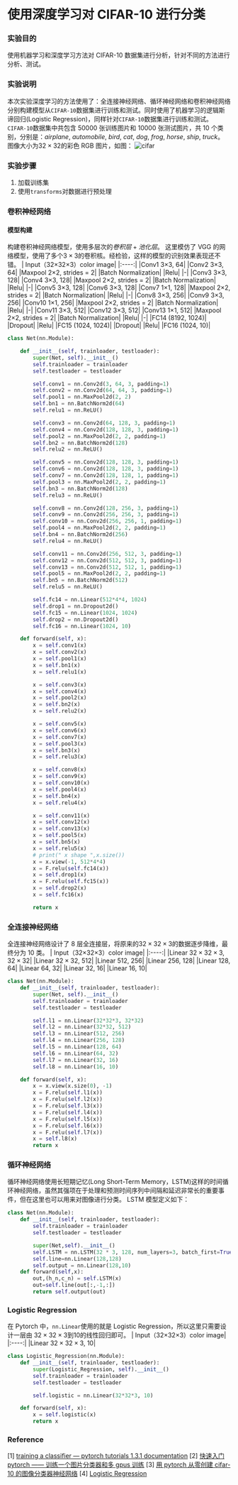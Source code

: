 # 使用深度学习对 CIFAR-10 进行分类

### 实验目的

使用机器学习和深度学习方法对 CIFAR-10 数据集进行分析，针对不同的方法进行分析、测试。

### 实验说明

本次实验深度学习的方法使用了：全连接神经网络、循环神经网络和卷积神经网络分别构建模型从`CIFAR-10`数据集进行训练和测试。同时使用了机器学习的逻辑斯谛回归(Logistic Regression)，同样针对`CIFAR-10`数据集进行训练和测试。
`CIFAR-10`数据集中共包含 50000 张训练图片和 10000 张测试图片，共 10 个类别，分别是：_airplane_, _automobile_, _bird_, _cat_, _dog_, _frog_, _horse_, _ship_, _truck_。
图像大小为$32×32$的彩色 RGB 图片，如图：
![cifar](./pic/cifar.png)

### 实验步骤

1. 加载训练集
2. 使用`transforms`对数据进行预处理

### 卷积神经网络

#### 模型构建

构建卷积神经网络模型，使用多层次的$卷积层+池化层$。
这里模仿了 VGG 的网络模型，使用了多个$3\times3$的卷积核。经检验，这样的模型的识别效果表现还不错。
| Input（32×32×3）color image|
|:----:|
|Conv1 3×3, 64|
|Conv2 3×3, 64|
|Maxpool 2×2, strides = 2|
|Batch Normalization|
|Relu|
|-|
|Conv3 3×3, 128|
|Conv4 3×3, 128|
|Maxpool 2×2, strides = 2|
|Batch Normalization|
|Relu|
|-|
|Conv5 3×3, 128|
|Conv6 3×3, 128|
|Conv7 1×1, 128|
|Maxpool 2×2, strides = 2|
|Batch Normalization|
|Relu|
|-|
|Conv8 3×3, 256|
|Conv9 3×3, 256|
|Conv10 1×1, 256|
|Maxpool 2×2, strides = 2|
|Batch Normalization|
|Relu|
|-|
|Conv11 3×3, 512|
|Conv12 3×3, 512|
|Conv13 1×1, 512|
|Maxpool 2×2, strides = 2|
|Batch Normalization|
|Relu|
|-|
|FC14 (8192, 1024)|
|Dropout|
|Relu|
|FC15 (1024, 1024)|
|Dropout|
|Relu|
|FC16 (1024, 10)|

```python
class Net(nn.Module):

    def __init__(self, trainloader, testloader):
        super(Net, self).__init__()
        self.trainloader = trainloader
        self.testloader = testloader

        self.conv1 = nn.Conv2d(3, 64, 3, padding=1)
        self.conv2 = nn.Conv2d(64, 64, 3, padding=1)
        self.pool1 = nn.MaxPool2d(2, 2)
        self.bn1 = nn.BatchNorm2d(64)
        self.relu1 = nn.ReLU()

        self.conv3 = nn.Conv2d(64, 128, 3, padding=1)
        self.conv4 = nn.Conv2d(128, 128, 3, padding=1)
        self.pool2 = nn.MaxPool2d(2, 2, padding=1)
        self.bn2 = nn.BatchNorm2d(128)
        self.relu2 = nn.ReLU()

        self.conv5 = nn.Conv2d(128, 128, 3, padding=1)
        self.conv6 = nn.Conv2d(128, 128, 3, padding=1)
        self.conv7 = nn.Conv2d(128, 128, 1, padding=1)
        self.pool3 = nn.MaxPool2d(2, 2, padding=1)
        self.bn3 = nn.BatchNorm2d(128)
        self.relu3 = nn.ReLU()

        self.conv8 = nn.Conv2d(128, 256, 3, padding=1)
        self.conv9 = nn.Conv2d(256, 256, 3, padding=1)
        self.conv10 = nn.Conv2d(256, 256, 1, padding=1)
        self.pool4 = nn.MaxPool2d(2, 2, padding=1)
        self.bn4 = nn.BatchNorm2d(256)
        self.relu4 = nn.ReLU()

        self.conv11 = nn.Conv2d(256, 512, 3, padding=1)
        self.conv12 = nn.Conv2d(512, 512, 3, padding=1)
        self.conv13 = nn.Conv2d(512, 512, 1, padding=1)
        self.pool5 = nn.MaxPool2d(2, 2, padding=1)
        self.bn5 = nn.BatchNorm2d(512)
        self.relu5 = nn.ReLU()

        self.fc14 = nn.Linear(512*4*4, 1024)
        self.drop1 = nn.Dropout2d()
        self.fc15 = nn.Linear(1024, 1024)
        self.drop2 = nn.Dropout2d()
        self.fc16 = nn.Linear(1024, 10)

    def forward(self, x):
        x = self.conv1(x)
        x = self.conv2(x)
        x = self.pool1(x)
        x = self.bn1(x)
        x = self.relu1(x)

        x = self.conv3(x)
        x = self.conv4(x)
        x = self.pool2(x)
        x = self.bn2(x)
        x = self.relu2(x)

        x = self.conv5(x)
        x = self.conv6(x)
        x = self.conv7(x)
        x = self.pool3(x)
        x = self.bn3(x)
        x = self.relu3(x)

        x = self.conv8(x)
        x = self.conv9(x)
        x = self.conv10(x)
        x = self.pool4(x)
        x = self.bn4(x)
        x = self.relu4(x)

        x = self.conv11(x)
        x = self.conv12(x)
        x = self.conv13(x)
        x = self.pool5(x)
        x = self.bn5(x)
        x = self.relu5(x)
        # print(" x shape ",x.size())
        x = x.view(-1, 512*4*4)
        x = F.relu(self.fc14(x))
        x = self.drop1(x)
        x = F.relu(self.fc15(x))
        x = self.drop2(x)
        x = self.fc16(x)

        return x
```

### 全连接神经网络

全连接神经网络设计了 8 层全连接层，将原来的$32\times32\times3$的数据逐步降维，最终分为 10 类。
| Input（32×32×3）color image|
|:----:|
|Linear $32\times32\times3$, $32\times32$|
|Linear $32\times32$, $512$|
|Linear $512$, $256$|
|Linear $256$, $128$|
|Linear $128$, $64$|
|Linear $64$, $32$|
|Linear $32$, $16$|
|Linear $16$, $10$|

```python
class Net(nn.Module):
    def __init__(self, trainloader, testloader):
        super(Net, self).__init__()
        self.trainloader = trainloader
        self.testloader = testloader

        self.l1 = nn.Linear(32*32*3, 32*32)
        self.l2 = nn.Linear(32*32, 512)
        self.l3 = nn.Linear(512, 256)
        self.l4 = nn.Linear(256, 128)
        self.l5 = nn.Linear(128, 64)
        self.l6 = nn.Linear(64, 32)
        self.l7 = nn.Linear(32, 16)
        self.l8 = nn.Linear(16, 10)

    def forward(self, x):
        x = x.view(x.size(0), -1)
        x = F.relu(self.l1(x))
        x = F.relu(self.l2(x))
        x = F.relu(self.l3(x))
        x = F.relu(self.l4(x))
        x = F.relu(self.l5(x))
        x = F.relu(self.l6(x))
        x = F.relu(self.l7(x))
        x = self.l8(x)
        return x
```

### 循环神经网络

循环神经网络使用长短期记忆(Long Short-Term Memory，LSTM)这样的时间循环神经网络，虽然其强项在于处理和预测时间序列中间隔和延迟非常长的重要事件，但在这里也可以用来对图像进行分类。
LSTM 模型定义如下：

```python
class Net(nn.Module):
    def __init__(self, trainloader, testloader):
        self.trainloader = trainloader
        self.testloader = testloader

        super(Net,self).__init__()
        self.LSTM = nn.LSTM(32 * 3, 128, num_layers=3, batch_first=True)
        self.line=nn.Linear(128,128)
        self.output = nn.Linear(128,10)
    def forward(self,x):
        out,(h_n,c_n) = self.LSTM(x)
        out=self.line(out[:,-1,:])
        return self.output(out)
```

### Logistic Regression

在 Pytorch 中，`nn.Linear`使用的就是 Logistic Regression，所以这里只需要设计一层由 $32\times32\times3$到$10$的线性回归即可。
| Input（32×32×3）color image|
|:----:|
|Linear $32\times32\times3$, $10$|

```python
class Logistic_Regression(nn.Module):
    def __init__(self, trainloader, testloader):
        super(Logistic_Regression, self).__init__()
        self.trainloader = trainloader
        self.testloader = testloader

        self.logistic = nn.Linear(32*32*3, 10)

    def forward(self, x):
        x = self.logistic(x)
        return x
```

### Reference

[1] [training a classifier — pytorch tutorials 1.3.1 documentation](https://pytorch.org/tutorials/beginner/blitz/cifar10_tutorial.html#sphx-glr-beginner-blitz-cifar10-tutorial-py)
[2] [快速入门pytorch —— 训练一个图片分类器和多 gpus 训练](https://juejin.im/post/5cea7c9351882501c773089d)
[3] [用 pytorch 从零创建 cifar-10 的图像分类器神经网络](https://juejin.im/entry/5bf51d35e51d454049668d57)
[4] [Logistic Regression](https://houxianxu.github.io/implementation/LogisticRegression.html)